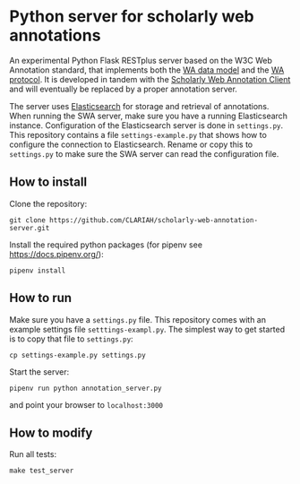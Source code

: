 # Python server for scholarly web annotations

An experimental Python Flask RESTplus server based on the W3C Web Annotation standard, that implements both the [WA data model](https://www.w3.org/TR/annotation-model/) and the [WA protocol](https://www.w3.org/TR/annotation-protocol/). It is developed in tandem with the [Scholarly Web Annotation Client](https://github.com/CLARIAH/scholarly-web-annotation-client) and will eventually be replaced by a proper annotation server.

The server uses [Elasticsearch](https://www.elastic.co/products/elasticsearch) for storage and retrieval of annotations. When running the SWA server, make sure you have a running Elasticsearch instance. Configuration of the Elasticsearch server is done in `settings.py`. This repository contains a file `settings-example.py` that shows how to configure the connection to Elasticsearch. Rename or copy this to `settings.py` to make sure the SWA server can read the configuration file.

## How to install

Clone the repository:
```
git clone https://github.com/CLARIAH/scholarly-web-annotation-server.git
```

Install the required python packages (for pipenv see https://docs.pipenv.org/):
```
pipenv install
```

## How to run

Make sure you have a `settings.py` file. This repository comes with an example settings file `setttings-exampl.py`. The simplest way to get started is to copy that file to `settings.py`:

```
cp settings-example.py settings.py
```

Start the server:
```
pipenv run python annotation_server.py
```

and point your browser to `localhost:3000`

## How to modify

Run all tests:
```
make test_server
```
